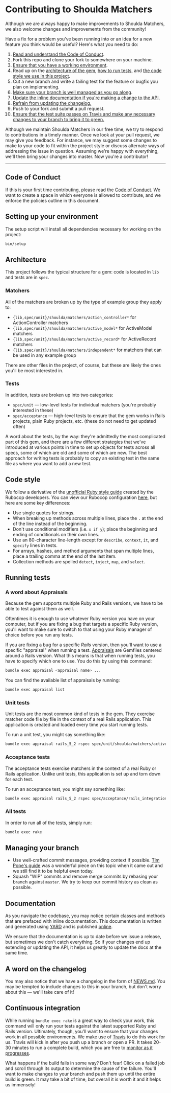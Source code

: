 # Contributing to Shoulda Matchers

Although we are always happy to make improvements to Shoulda Matchers, we also
welcome changes and improvements from the community!

Have a fix for a problem you've been running into or an idea for a new feature
you think would be useful? Here's what you need to do:

1. [Read and understand the Code of Conduct](#code-of-conduct).
1. Fork this repo and clone your fork to somewhere on your machine.
1. [Ensure that you have a working environment](#setting-up-your-environment).
1. Read up on the [architecture of the gem](#architecture), [how to run
   tests](#running-tests), and [the code style we use in this
   project](#code-style).
1. Cut a new branch and write a failing test for the feature or bugfix you plan
   on implementing.
1. [Make sure your branch is well managed as you go
   along](#managing-your-branch).
1. [Update the inline documentation if you're making a change to the
   API](#documentation).
1. [Refrain from updating the changelog.](#a-word-on-the-changelog)
1. Push to your fork and submit a pull request.
1. [Ensure that the test suite passes on Travis and make any necessary changes
   to your branch to bring it to green.](#continuous-integration)

Although we maintain Shoulda Matchers in our free time, we try to respond to
contributions in a timely manner. Once we look at your pull request, we may give
you feedback. For instance, we may suggest some changes to make to your code to
fit within the project style or discuss alternate ways of addressing the issue
in question. Assuming we're happy with everything, we'll then bring your changes
into master. Now you're a contributor!

---

## Code of Conduct

If this is your first time contributing, please read the [Code of Conduct]. We
want to create a space in which everyone is allowed to contribute, and we
enforce the policies outline in this document.

[Code of Conduct]: https://thoughtbot.com/open-source-code-of-conduct

## Setting up your environment

The setup script will install all dependencies necessary for working on the
project:

```bash
bin/setup
```

## Architecture

This project follows the typical structure for a gem: code is located in `lib`
and tests are in `spec`.

### Matchers

All of the matchers are broken up by the type of example group they apply to:

* `{lib,spec/unit}/shoulda/matchers/action_controller*` for ActionController
  matchers
* `{lib,spec/unit}/shoulda/matchers/active_model*` for ActiveModel matchers
* `{lib,spec/unit}/shoulda/matchers/active_record*` for ActiveRecord matchers
* `{lib,spec/unit}/shoulda/matchers/independent*` for matchers that can be used
  in any example group

There are other files in the project, of course, but these are likely the ones
you'll be most interested in.

### Tests

In addition, tests are broken up into two categories:

* `spec/unit` — low-level tests for individual matchers (you're probably
  interested in these)
* `spec/acceptance` — high-level tests to ensure that the gem works in Rails
  projects, plain Ruby projects, etc. (these do not need to get updated often)

A word about the tests, by the way: they're admittedly the most complicated part
of this gem, and there are a few different strategies that we've introduced at
various points in time to set up objects for tests across all specs, some of
which are old and some of which are new. The best approach for writing tests is
probably to copy an existing test in the same file as where you want to add a
new test.

## Code style

We follow a derivative of the [unofficial Ruby style guide] created by the
Rubocop developers. You can view our Rubocop configuration [here], but here are
some key differences:

* Use single quotes for strings.
* When breaking up methods across multiple lines, place the `.` at the end of
  the line instead of the beginning.
* Don't use conditional modifiers (i.e. `x if y`); place the beginning and
  ending of conditionals on their own lines.
* Use an 80-character line-length except for `describe`, `context`, `it`, and
  `specify` lines in tests.
* For arrays, hashes, and method arguments that span multiple lines, place a
  trailing comma at the end of the last item.
* Collection methods are spelled `detect`, `inject`, `map`, and `select`.

[unofficial Ruby style guide]: https://github.com/rubocop-hq/ruby-style-guide
[here]: .rubocop.yml

## Running tests

### A word about Appraisals

Because the gem supports multiple Ruby and Rails versions, we have to be able
to test against them as well.

Oftentimes it is enough to use whatever Ruby version you have on your computer,
but if you are fixing a bug that targets a specific Ruby version, you'll want to
make sure to switch to that using your Ruby manager of choice before you run any
tests.

If you are fixing a bug for a specific _Rails_ version, then you'll want to use
a specific "appraisal" when running a test. [Appraisals] are Gemfiles centered
around a Rails version. What this means is that when running tests, you have to
specify which one to use. You do this by using this command:

```bash
bundle exec appraisal <appraisal name> ...
```

You can find the available list of appraisals by running:

```bash
bundle exec appraisal list
```

[Appraisals]: https://github.com/thoughtbot/appraisal

### Unit tests

Unit tests are the most common kind of tests in the gem. They exercise matcher
code file by file in the context of a real Rails application. This application
is created and loaded every time you start running tests.

To run a unit test, you might say something like:

```bash
bundle exec appraisal rails_5_2 rspec spec/unit/shoulda/matchers/active_model/validate_inclusion_of_matcher_spec.rb
```

### Acceptance tests

The acceptance tests exercise matchers in the context of a real Ruby or Rails
application. Unlike unit tests, this application is set up and torn down for
each test.

To run an acceptance test, you might say something like:

```bash
bundle exec appraisal rails_5_2 rspec spec/acceptance/rails_integration_spec.rb
```

### All tests

In order to run all of the tests, simply run:

```bash
bundle exec rake
```

## Managing your branch

* Use well-crafted commit messages, providing context if possible. [Tim Pope's
  guide] was a wonderful piece on this topic when it came out and we still find
  it to be helpful even today.
* Squash "WIP" commits and remove merge commits by rebasing your branch against
  `master`. We try to keep our commit history as clean as possible.

[Tim Pope's guide]: https://tbaggery.com/2008/04/19/a-note-about-git-commit-messages.html

## Documentation

As you navigate the codebase, you may notice certain classes and methods that
are prefaced with inline documentation. This documentation is written and
generated using [YARD][yard] and is published [online][rubydocs].

[rubydocs]: https://matchers.shoulda.io/docs
[yard]: https://github.com/lsegal/yard

We ensure that the documentation is up to date before we issue a release, but
sometimes we don't catch everything. So if your changes end up extending or
updating the API, it helps us greatly to update the docs at the same time.

## A word on the changelog

You may also notice that we have a changelog in the form of [NEWS.md](NEWS.md).
You may be tempted to include changes to this in your branch, but don't worry
about this — we'll take care of it!

## Continuous integration

While running `bundle exec rake` is a great way to check your work, this command
will only run your tests against the latest supported Ruby and Rails version.
Ultimately, though, you'll want to ensure that your changes work in all possible
environments. We make use of [Travis][travis] to do this work for us. Travis
will kick in after you push up a branch or open a PR. It takes 20-30 minutes to
run a complete build, which you are free to
[monitor as it progresses][shoulda-matchers-on-travis].

[shoulda-matchers-on-travis]: https://travis-ci.org/thoughtbot/shoulda-matchers

What happens if the build fails in some way? Don't fear! Click on a failed job
and scroll through its output to determine the cause of the failure. You'll want
to make changes to your branch and push them up until the entire build is green.
It may take a bit of time, but overall it is worth it and it helps us immensely!

[travis]: https://travis-ci.org/
